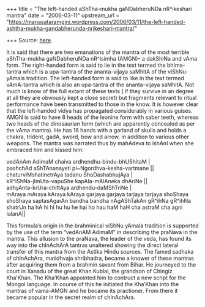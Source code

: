 +++
title = "The left-handed aShTha-mukha gaNDabheruNDa nR^ikeshari mantra"
date = "2006-03-11"
upstream_url = "https://manasataramgini.wordpress.com/2006/03/11/the-left-handed-ashtha-mukha-gandabherunda-nrikeshari-mantra/"

+++
Source: [here](https://manasataramgini.wordpress.com/2006/03/11/the-left-handed-ashtha-mukha-gandabherunda-nrikeshari-mantra/).

It is said that there are two emanations of the mantra of the most terrible aShTha-mukha gaNDabheruNDa nR^isimha (AMGN)- a dakShiNa and vAma form. The right-handed form is said to lie in the text termed the bhIma-tantra which is a upa-tantra of the ananta-vijaya saMhitA of the viShNu-yAmala tradition. The left-handed form is said to like in the text termed vAmA-tantra which is also an upa-tantra of the ananta-vijaya saMhitA. Not much is know of the full extant of these texts ( if they survive in an degree at all they are obviously kept a close secret) but fragments relevant to ritual performance have been transmitted to those in the know. It is however clear that the left-handed vidya has propagated considerably in various guises. AMGN is said to have 8 heads of the leonine form with saber teeth, whereas two heads of the dinosaurian form (which are apparently concealed as per the vAma mantra). He has 16 hands with a garland of skulls and holds a chakra, trident, gadA, sword, bow and arrow, in addition to various other weapons. The mantra was narrated thus by mahAdeva to ishAnI when she embraced him and kissed him:  
  
vedAnAm AdimaM chaiva ardhendhu-bindu-bhUShitaM \|  
pashchAd aShTAnanayeti pi\~Ngordhva-kesha-vartmane \|\|  
chaturviMshatinetrAya tadanu ShoDashabhujAya \|  
kR^iShNa-jImUta-vapuShe kapAla-mAlAneka dhAriNe \|\|  
adhyAnta-krUra-chittAya ardhendu-daMShTriNe \|  
mAraya mAraya kAraya kAraya garjaya garjaya tarjaya tarjaya shoShaya shoShaya saptasAgarAn bandha bandha nAgAShTakAn gR^ihNa gR^ihNa shatrUn ha hA hi hI hu hu he hai ho hau haM haH cha astraM cha agni lalanA\|\|

This formula’s origin in the brahminical viShNu yAmala tradition is supported by the use of the term “vedAnAM AdimaM” in describing the praNava in the mantra. This allusion to the praNava, the leader of the veda, has found its way into the chInAchArA tantras unaltered showing the direct lateral transfer of this mantra from the AstIka Hindu sources. The famed sadhaka of chInAchAra, matidhvaja shribhadra, became a knower of these mantras after acquiring them from a brahmin savant from Bihar. He journeyed to the court in Xanadu of the great Khan Kublai, the grandson of Chingiz Kha’Khan. The Kha’Khan appointed him to contruct a new script for the Mongol language. In course of this he initiated the Kha’Khan into the mantras of vama-AMGN and he became its practioner. From there it became popular in the secret realm of chInAchAra.

